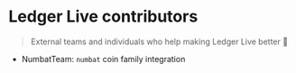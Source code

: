 # Ledger Live contributors

> External teams and individuals who help making Ledger Live better 🚀

- NumbatTeam: `numbat` coin family integration
